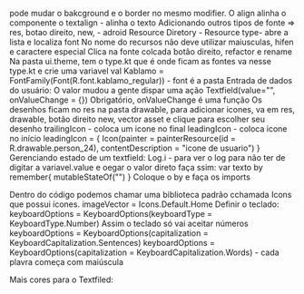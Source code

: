 pode mudar o bakcground e o border no mesmo modifier.
O align alinha o componente
o textalign - alinha o texto 
Adicionando outros tipos de fonte => res, botao direito, new, - adroid Resource Diretory - Resource type- abre a lista e localiza font
No nome do recursos não deve utilizar maiusculas, hifen e caractere especial
Clica na fonte colcada botão direito, refactor e rename
Na pasta ui.theme, tem o type.kt que é onde ficam as fontes
va nesse type.kt e crie uma variavel
val Kablamo = FontFamily(Font(R.font.kablamo_regular)) - font é a pasta
Entrada de dados do usuário:
O valor mudou a gente dispar uma ação 
Textfield(value="", onValueChange = {})
Obrigatório, onValueChange é uma função
Os desenhos ficam no res na pasta drawable, para adicionar icones, va em res, drawable, botão direito new, vector asset e clique para escolher seu desenho 
trailingIcon - coloca um icone no final 
leadingIcon - coloca icone no início
leadingIcon = {
                Icon(painter = painterResource(id = R.drawable.person_24), contentDescription = "icone de usuario")
            }
Gerenciando estado de um textfield:
Log.i - para ver o log 
para não ter de digitar a variavel.value e oegar o valor direto faça ssim:
var texto by remember{
        mutableStateOf("")
    }
Coloque o by e faça os imports

Dentro do código podemos chamar uma biblioteca padrão cchamada Icons que possui ícones.
imageVector = Icons.Default.Home
Definir o teclado:
 keyboardOptions = KeyboardOptions(keyboardType = KeyboardType.Number)
 Assim o teclado só vai aceitar números
  keyboardOptions = KeyboardOptions(capitalization = KeyboardCapitalization.Sentences)
  keyboardOptions = KeyboardOptions(capitalization = KeyboardCapitalization.Words) - cada plavra começa com maiúscula


Mais cores para o Textfiled:


